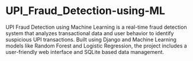 # UPI_Fraud_Detection-using-ML
UPI Fraud Detection using Machine Learning is a real-time fraud detection system that analyzes transactional data and user behavior to identify suspicious UPI transactions. Built using Django and Machine Learning models like Random Forest and Logistic Regression, the project includes a user-friendly web interface and SQLite based data management.
